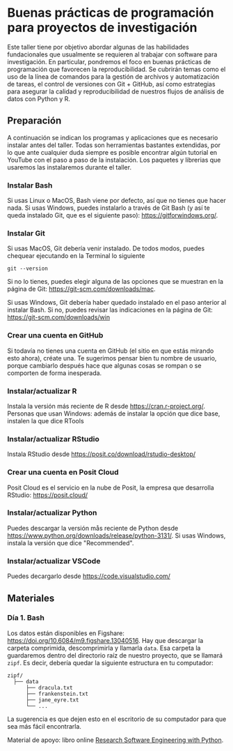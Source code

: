 # Buenas prácticas de programación para proyectos de investigación

Este taller tiene por objetivo abordar algunas de las habilidades fundacionales que usualmente se requieren al trabajar con software para investigación. En particular, pondremos el foco en buenas prácticas de programación que favorecen la reproducibilidad. Se cubrirán temas como el uso de la línea de comandos para la gestión de archivos y automatización de tareas, el control de versiones con Git + GitHub, así como estrategias para asegurar la calidad y reproducibilidad de nuestros flujos de análisis de datos con Python y R.

## Preparación
A continuación se indican los programas y aplicaciones que es necesario instalar antes del taller. Todas son herramientas bastantes extendidas, por lo que ante cualquier duda siempre es posible encontrar algún tutorial en YouTube con el paso a paso de la instalación. Los paquetes y librerias que usaremos las instalaremos durante el taller.

### Instalar Bash
Si usas Linux o MacOS, Bash viene por defecto, así que no tienes que hacer nada. Si usas Windows, puedes instalarlo a través de Git Bash (y así te queda instalado Git, que es el siguiente paso): https://gitforwindows.org/. 

### Instalar Git
Si usas MacOS, Git debería venir instalado. De todos modos, puedes chequear ejecutando en la Terminal lo siguiente

```
git --version
```

Si no lo tienes, puedes elegir alguna de las opciones que se muestran en la página de Git: https://git-scm.com/downloads/mac.

Si usas Windows, Git debería haber quedado instalado en el paso anterior al instalar Bash. Si no, puedes revisar las indicaciones en la página de Git: https://git-scm.com/downloads/win

### Crear una cuenta en GitHub
Si todavía no tienes una cuenta en GitHub (el sitio en que estás mirando esto ahora), créate una. Te sugerimos pensar bien tu nombre de usuario, porque cambiarlo después hace que algunas cosas se rompan o se comporten de forma inesperada. 

### Instalar/actualizar R 
Instala la versión más reciente de R desde https://cran.r-project.org/.
Personas que usan Windows: además de instalar la opción que dice base, instalen la que dice RTools

### Instalar/actualizar RStudio
Instala RStudio desde https://posit.co/download/rstudio-desktop/

### Crear una cuenta en Posit Cloud
Posit Cloud es el servicio en la nube de Posit, la empresa que desarrolla RStudio: https://posit.cloud/

### Instalar/actualizar Python
Puedes descargar la versión mås reciente de Python desde https://www.python.org/downloads/release/python-3131/. Si usas Windows, instala la versión que dice "Recommended".

### Instalar/actualizar VSCode
Puedes decargarlo desde https://code.visualstudio.com/

## Materiales

### Día 1. Bash


Los datos están disponibles en Figshare: <https://doi.org/10.6084/m9.figshare.13040516>. Hay que descargar la carpeta comprimida, descomprimirla y llamarla `data`. Esa carpeta la guardaremos dentro del directorio raíz de nuestro proyecto, que se llamará `zipf`. Es decir, debería quedar la siguiente estructura en tu computador:

```
zipf/
  ├── data
      ├── dracula.txt
      ├── frankenstein.txt
      ├── jane_eyre.txt
      └── ...
```
La sugerencia es que dejen esto en el escritorio de su computador para que sea más fácil encontrarla.

Material de apoyo: libro online [Research Software Engineering with Python](https://third-bit.com/py-rse/).
